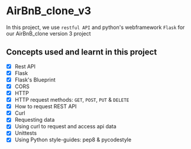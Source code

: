 # AirBnB_clone_v3


In this project, we use `restful API` and python's webframework `Flask` for our AirBnB_clone version 3 project

## Concepts used and learnt in this project

- [x] Rest API
- [x] Flask
- [x] Flask's Blueprint
- [x] CORS
- [x] HTTP
- [x] HTTP request methods: `GET`, `POST`, `PUT` & `DELETE`
- [x] How to request REST API
- [x] Curl
- [x] Requesting data
- [x] Using curl to request and access api data
- [x] Unittests
- [x] Using Python style-guides: pep8 & pycodestyle